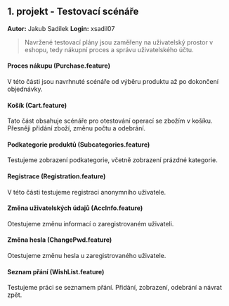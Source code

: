 ## 1. projekt - Testovací scénáře
**Autor:** Jakub Sadílek
**Login:** xsadil07

> Navržené testovací plány jsou zaměřeny na uživatelský prostor v eshopu, tedy nákupní proces a správu uživatelského účtu.

#### Proces nákupu (Purchase.feature)
V této části jsou navrhnuté scénáře od výběru produktu až po dokončení objednávky.

#### Košík (Cart.feature)
Tato část obsahuje scénáře pro otestování operací se zbožím v košíku. Přesněji přidání zboží, změnu počtu a odebrání.

#### Podkategorie produktů (Subcategories.feature)
Testujeme zobrazení podkategorie, včetně zobrazení prázdné kategorie.

#### Registrace (Registration.feature)
V této části testujeme registraci anonymního uživatele.

#### Změna uživatelských údajů (AccInfo.feature)
Otestujeme změnu informací o zaregistrovaném uživateli.

#### Změna hesla (ChangePwd.feature)
Otestujeme změnu hesla u zaregistrovaného uživatele.

#### Seznam přání (WishList.feature)
Testujeme práci se seznamem přání. Přidání, zobrazení, odebrání a návrat zpět.
